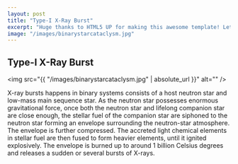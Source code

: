 ```yaml
---
layout: post
title: "Type-I X-Ray Burst"
excerpt: "Huge thanks to HTML5 UP for making this awesome template! Let's see what it can do"
image: "/images/binarystarcataclysm.jpg"
---
```

## Type-I X-Ray Burst

<span class="image left"><img src="{{ "/images/binarystarcataclysm.jpg" | absolute_url }}" alt="" /></span>

X-ray bursts happens in binary systems consists of a host neutron star and low-mass main sequence star. As the neutron star possesses enormous gravitational force, once both the neutron star and lifelong companion star are close enough, the stellar fuel of the companion star are siphoned to the neutron star forming an envelope surrounding the neutron-star atmosphere. The envelope is further compressed. The accreted light chemical elements in stellar fuel are then fused to form heavier elements, until it ignited explosively. The envelope is burned up to around 1 billion Celsius degrees and releases a sudden or several bursts of X-rays.
